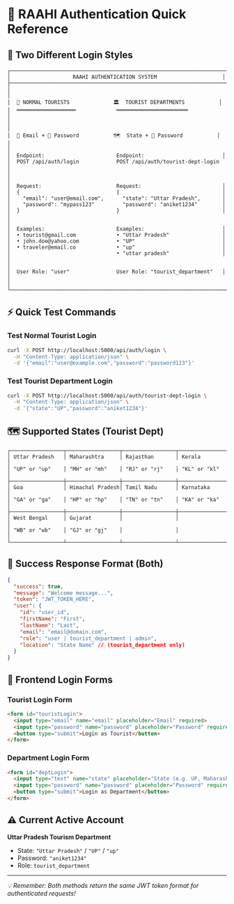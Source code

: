 # 🔐 RAAHI Authentication Quick Reference

## 🎯 Two Different Login Styles

```
┌─────────────────────────────────────────────────────────────────────┐
│                    RAAHI AUTHENTICATION SYSTEM                     │
├─────────────────────────────────────────────────────────────────────┤
│                                                                     │
│  👤 NORMAL TOURISTS              🏛️  TOURIST DEPARTMENTS           │
│  ═══════════════════             ═══════════════════════            │
│                                                                     │
│  📧 Email + 🔑 Password           🗺️  State + 🔑 Password           │
│                                                                     │
│  Endpoint:                       Endpoint:                         │
│  POST /api/auth/login            POST /api/auth/tourist-dept-login  │
│                                                                     │
│  Request:                        Request:                          │
│  {                               {                                 │
│    "email": "user@email.com",      "state": "Uttar Pradesh",       │
│    "password": "mypass123"         "password": "aniket1234"        │
│  }                               }                                 │
│                                                                     │
│  Examples:                       Examples:                         │
│  • tourist@gmail.com             • "Uttar Pradesh"                 │
│  • john.doe@yahoo.com            • "UP"                            │
│  • traveler@email.co             • "up"                            │
│                                  • "uttar pradesh"                 │
│                                                                     │
│  User Role: "user"               User Role: "tourist_department"   │
│                                                                     │
└─────────────────────────────────────────────────────────────────────┘
```

## ⚡ Quick Test Commands

### Test Normal Tourist Login
```bash
curl -X POST http://localhost:5000/api/auth/login \
  -H "Content-Type: application/json" \
  -d '{"email":"user@example.com","password":"password123"}'
```

### Test Tourist Department Login
```bash
curl -X POST http://localhost:5000/api/auth/tourist-dept-login \
  -H "Content-Type: application/json" \
  -d '{"state":"UP","password":"aniket1234"}'
```

## 🗺️ Supported States (Tourist Dept)

```
┌─────────────────┬─────────────────┬─────────────────┬─────────────────┐
│ Uttar Pradesh   │ Maharashtra     │ Rajasthan       │ Kerala          │
│ "UP" or "up"    │ "MH" or "mh"    │ "RJ" or "rj"    │ "KL" or "kl"    │
├─────────────────┼─────────────────┼─────────────────┼─────────────────┤
│ Goa             │ Himachal Pradesh│ Tamil Nadu      │ Karnataka       │
│ "GA" or "ga"    │ "HP" or "hp"    │ "TN" or "tn"    │ "KA" or "ka"    │
├─────────────────┼─────────────────┼─────────────────┼─────────────────┤
│ West Bengal     │ Gujarat         │                 │                 │
│ "WB" or "wb"    │ "GJ" or "gj"    │                 │                 │
└─────────────────┴─────────────────┴─────────────────┴─────────────────┘
```

## 🔄 Success Response Format (Both)

```json
{
  "success": true,
  "message": "Welcome message...",
  "token": "JWT_TOKEN_HERE",
  "user": {
    "id": "user_id",
    "firstName": "First",
    "lastName": "Last", 
    "email": "email@domain.com",
    "role": "user | tourist_department | admin",
    "location": "State Name" // (tourist_department only)
  }
}
```

## 📱 Frontend Login Forms

### Tourist Login Form
```html
<form id="touristLogin">
  <input type="email" name="email" placeholder="Email" required>
  <input type="password" name="password" placeholder="Password" required>
  <button type="submit">Login as Tourist</button>
</form>
```

### Department Login Form  
```html
<form id="deptLogin">
  <input type="text" name="state" placeholder="State (e.g. UP, Maharashtra)" required>
  <input type="password" name="password" placeholder="Password" required>
  <button type="submit">Login as Department</button>
</form>
```

## ⚠️ Current Active Account

**Uttar Pradesh Tourism Department**
- State: `"Uttar Pradesh"` / `"UP"` / `"up"`
- Password: `"aniket1234"`
- Role: `tourist_department`

---

*💡 Remember: Both methods return the same JWT token format for authenticated requests!*
